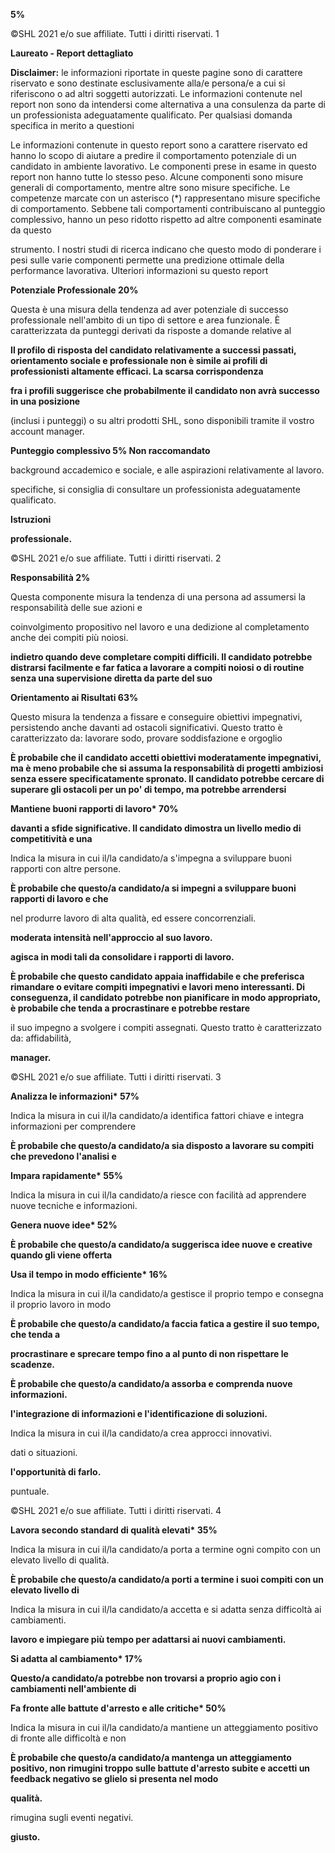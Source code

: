 **5%**

©SHL 2021 e/o sue affiliate. Tutti i diritti riservati. 1

**Laureato - Report dettagliato**

**Disclaimer:** le informazioni riportate in queste pagine sono di carattere riservato e sono destinate esclusivamente alla/e persona/e a cui si riferiscono o ad altri soggetti autorizzati. Le informazioni contenute nel report non sono da intendersi come alternativa a una consulenza da parte di un professionista adeguatamente qualificato. Per qualsiasi domanda specifica in merito a questioni

Le informazioni contenute in questo report sono a carattere riservato ed hanno lo scopo di aiutare a predire il comportamento potenziale di un candidato in ambiente lavorativo. Le componenti prese in esame in questo report non hanno tutte lo stesso peso. Alcune componenti sono misure generali di comportamento, mentre altre sono misure specifiche. Le competenze marcate con un asterisco (\*) rappresentano misure specifiche di comportamento. Sebbene tali comportamenti contribuiscano al punteggio complessivo, hanno un peso ridotto rispetto ad altre componenti esaminate da questo

strumento. I nostri studi di ricerca indicano che questo modo di ponderare i pesi sulle varie componenti permette una predizione ottimale della performance lavorativa. Ulteriori informazioni su questo report

**Potenziale Professionale 20%**

Questa è una misura della tendenza ad aver potenziale di successo professionale nell'ambito di un tipo di settore e area funzionale. È caratterizzata da punteggi derivati da risposte a domande relative al

**Il profilo di risposta del candidato relativamente a successi passati, orientamento sociale e professionale non è simile ai profili di professionisti altamente efficaci. La scarsa corrispondenza**

**fra i profili suggerisce che probabilmente il candidato non avrà successo in una posizione**

(inclusi i punteggi) o su altri prodotti SHL, sono disponibili tramite il vostro account manager.

**Punteggio complessivo 5% Non raccomandato**

background accademico e sociale, e alle aspirazioni relativamente al lavoro.

specifiche, si consiglia di consultare un professionista adeguatamente qualificato.

**Istruzioni**

**professionale.**

©SHL 2021 e/o sue affiliate. Tutti i diritti riservati. 2

**Responsabilità 2%**

Questa componente misura la tendenza di una persona ad assumersi la responsabilità delle sue azioni e

coinvolgimento propositivo nel lavoro e una dedizione al completamento anche dei compiti più noiosi.

**indietro quando deve completare compiti difficili. Il candidato potrebbe distrarsi facilmente e far fatica a lavorare a compiti noiosi o di routine senza una supervisione diretta da parte del suo**

**Orientamento ai Risultati 63%**

Questo misura la tendenza a fissare e conseguire obiettivi impegnativi, persistendo anche davanti ad ostacoli significativi. Questo tratto è caratterizzato da: lavorare sodo, provare soddisfazione e orgoglio

**È probabile che il candidato accetti obiettivi moderatamente impegnativi, ma è meno probabile che si assuma la responsabilità di progetti ambiziosi senza essere specificatamente spronato. Il candidato potrebbe cercare di superare gli ostacoli per un po' di tempo, ma potrebbe arrendersi**

**Mantiene buoni rapporti di lavoro\* 70%**

**davanti a sfide significative. Il candidato dimostra un livello medio di competitività e una**

Indica la misura in cui il/la candidato/a s'impegna a sviluppare buoni rapporti con altre persone.

**È probabile che questo/a candidato/a si impegni a sviluppare buoni rapporti di lavoro e che**

nel produrre lavoro di alta qualità, ed essere concorrenziali.

**moderata intensità nell'approccio al suo lavoro.**

**agisca in modi tali da consolidare i rapporti di lavoro.**

**È probabile che questo candidato appaia inaffidabile e che preferisca rimandare o evitare compiti impegnativi e lavori meno interessanti. Di conseguenza, il candidato potrebbe non pianificare in modo appropriato, è probabile che tenda a procrastinare e potrebbe restare**

il suo impegno a svolgere i compiti assegnati. Questo tratto è caratterizzato da: affidabilità,

**manager.**

©SHL 2021 e/o sue affiliate. Tutti i diritti riservati. 3

**Analizza le informazioni\* 57%**

Indica la misura in cui il/la candidato/a identifica fattori chiave e integra informazioni per comprendere

**È probabile che questo/a candidato/a sia disposto a lavorare su compiti che prevedono l'analisi e**

**Impara rapidamente\* 55%**

Indica la misura in cui il/la candidato/a riesce con facilità ad apprendere nuove tecniche e informazioni.

**Genera nuove idee\* 52%**

**È probabile che questo/a candidato/a suggerisca idee nuove e creative quando gli viene offerta**

**Usa il tempo in modo efficiente\* 16%**

Indica la misura in cui il/la candidato/a gestisce il proprio tempo e consegna il proprio lavoro in modo

**È probabile che questo/a candidato/a faccia fatica a gestire il suo tempo, che tenda a**

**procrastinare e sprecare tempo fino a al punto di non rispettare le scadenze.**

**È probabile che questo/a candidato/a assorba e comprenda nuove informazioni.**

**l'integrazione di informazioni e l'identificazione di soluzioni.**

Indica la misura in cui il/la candidato/a crea approcci innovativi.

dati o situazioni.

**l'opportunità di farlo.**

puntuale.

©SHL 2021 e/o sue affiliate. Tutti i diritti riservati. 4

**Lavora secondo standard di qualità elevati\* 35%**

Indica la misura in cui il/la candidato/a porta a termine ogni compito con un elevato livello di qualità.

**È probabile che questo/a candidato/a porti a termine i suoi compiti con un elevato livello di**

Indica la misura in cui il/la candidato/a accetta e si adatta senza difficoltà ai cambiamenti.

**lavoro e impiegare più tempo per adattarsi ai nuovi cambiamenti.**

**Si adatta al cambiamento\* 17%**

**Questo/a candidato/a potrebbe non trovarsi a proprio agio con i cambiamenti nell'ambiente di**

**Fa fronte alle battute d'arresto e alle critiche\* 50%**

Indica la misura in cui il/la candidato/a mantiene un atteggiamento positivo di fronte alle difficoltà e non

**È probabile che questo/a candidato/a mantenga un atteggiamento positivo, non rimugini troppo sulle battute d'arresto subite e accetti un feedback negativo se glielo si presenta nel modo**

**qualità.**

rimugina sugli eventi negativi.

**giusto.**